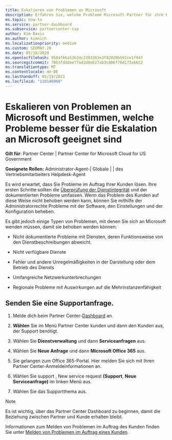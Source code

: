 ```yaml
---
title: Eskalieren von Problemen an Microsoft
description: Erfahren Sie, welche Probleme Microsoft-Partner für ihre Kunden selbst lösen müssen und welche Probleme sie möglicherweise an Microsoft eskalieren müssen.
ms.topic: how-to
ms.service: partner-dashboard
ms.subservice: partnercenter-csp
author: Kim-Davis
ms.author: kimnich
ms.localizationpriority: medium
ms.custom: SEOMAY.20
ms.date: 05/18/2020
ms.openlocfilehash: 9504f66a53b2dc2303303e3f82020b591ce1f94f
ms.sourcegitcommit: 7063fdddee77ad2d8e627ab3c806f76d173ab652
ms.translationtype: MT
ms.contentlocale: de-DE
ms.lasthandoff: 05/19/2021
ms.locfileid: "110146968"
---
```

# <a name="escalate-problems-to-microsoft-and-learn-which-issues-are-more-suited-to-microsoft-escalation"></a>Eskalieren von Problemen an Microsoft und Bestimmen, welche Probleme besser für die Eskalation an Microsoft geeignet sind  

**Gilt für**: Partner Center | Partner Center for Microsoft Cloud for US Government

**Geeignete Rollen:** Administrator-Agent-| Globale | | des Vertriebsmitarbeiters Helpdesk-Agent

Es wird erwartet, dass Sie Probleme im Auftrag Ihrer Kunden lösen. Ihre ersten Schritte sollten die [Überprüfung der Dienstintegrität](check-service-health.md) und der dokumentierten Probleme umfassen. Wenn das Problem des Kunden auf diese Weise nicht behoben werden kann, können Sie mithilfe der Administratorrechte Probleme mit der Software, den Einstellungen und der Konfiguration beheben.

Es gibt jedoch einige Typen von Problemen, mit denen Sie sich an Microsoft wenden müssen, damit sie behoben werden können:

- Nicht dokumentierte Probleme mit Diensten, deren Funktionsweise von den Dienstbeschreibungen abweicht.

- Nicht verfügbare Dienste

- Fehler und andere Unregelmäßigkeiten in der Darstellung oder dem Betrieb des Diensts

- Umfangreiche Netzwerkunterbrechungen

- Regionale Probleme mit Auswirkungen auf die Mehrinstanzenfähigkeit

## <a name="submit-a-support-request"></a>Senden Sie eine Supportanfrage.

1. Melde dich beim Partner Center-[Dashboard](https://partner.microsoft.com/dashboard) an.

2. **Wählen** Sie im Menü Partner Center kunden und dann den Kunden aus, der Support benötigt.

3. Wählen Sie **Dienstverwaltung** und dann **Serviceanfragen** aus.

4. Wählen Sie **Neue Anfrage** und dann **Microsoft Office 365** aus.

5. Sie gelangen zum Office 365-Portal. Hier melden Sie sich mit Ihren Partner Center-Anmeldeinformationen an.

6. Wählen Sie support , New service request **(Support**, **Neue Serviceanfrage)** im linken Menü aus.

7. Wählen Sie das Supportthema aus.

>[!NOTE]
>Es ist wichtig, über das Partner Center Dashboard zu beginnen, damit die Beziehung zwischen Partner und Kunde erhalten bleibt. 

Informationen zum Melden von Problemen im Auftrag des Kunden finden Sie unter [Melden von Problemen im Auftrag eines Kunden](report-problems-on-behalf-of-a-customer.md).

